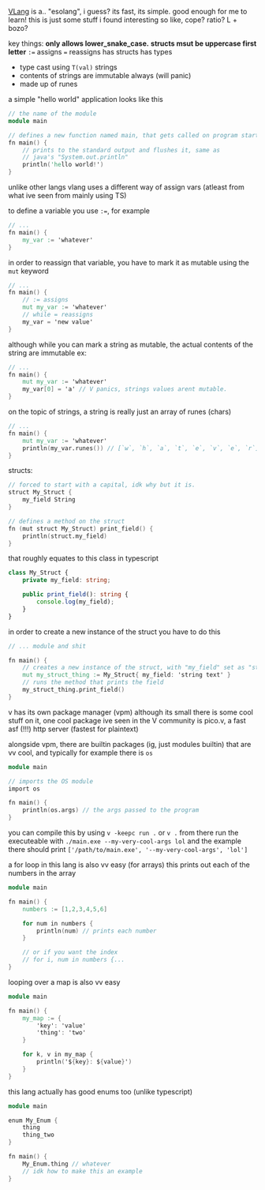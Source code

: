 [VLang](vlang.io) is a.. "esolang", i guess? its fast, its simple. good enough for me to learn!
this is just some stuff i found interesting so like, cope? ratio? L + bozo?

key things:
**only allows lower_snake_case.**
**structs msut be uppercase first letter**
`:=` assigns
`=` reassigns
has structs
has types
- type cast using `T(val)`
strings
- contents of strings are immutable always (will panic)
- made up of runes

a simple "hello world" application looks like this
```v
// the name of the module
module main

// defines a new function named main, that gets called on program start
fn main() {
	// prints to the standard output and flushes it, same as
	// java's "System.out.println"
	println('hello world!')
}
```

unlike other langs vlang uses a different way of assign vars (atleast from what ive seen from mainly using TS)

to define a variable you use `:=`, for example
```v
// ...
fn main() {
	my_var := 'whatever'
}
```

in order to reassign that variable, you have to mark it as mutable using the `mut` keyword
```v
// ...
fn main() {
	// := assigns
	mut my_var := 'whatever'
	// while = reassigns
	my_var = 'new value'
}
```

although while you can mark a string as mutable, the actual contents of the string are immutable
ex: 
```v
// ...
fn main() {
	mut my_var := 'whatever'
	my_var[0] = 'a' // V panics, strings values arent mutable.
}
```

on the topic of strings, a string is really just an array of runes (chars)
```v
// ...
fn main() {
	mut my_var := 'whatever'
	println(my_var.runes()) // [`w`, `h`, `a`, `t`, `e`, `v`, `e`, `r`]
}
```


structs:
```v
// forced to start with a capital, idk why but it is.
struct My_Struct {
	my_field String
}

// defines a method on the struct
fn (mut struct My_Struct) print_field() {
	println(struct.my_field)
}
```

that roughly equates to this class in typescript
```ts
class My_Struct {
	private my_field: string;

	public print_field(): string {
		console.log(my_field);
	}
}
```

in order to create a new instance of the struct you have to do this
```v
// ... module and shit

fn main() {
	// creates a new instance of the struct, with "my_field" set as "string text"
	mut my_struct_thing := My_Struct{ my_field: 'string text' }
	// runs the method that prints the field
	my_struct_thing.print_field()
}
```

v has its own package manager (vpm) although its small there is some cool stuff on it, one cool package ive seen in the V community is pico.v, a fast asf (!!!)  http server (fastest for plaintext)

alongside vpm, there are builtin packages (ig, just modules builtin) that are vv cool, and typically for example there is `os`

```v
module main

// imports the OS module
import os

fn main() {
	println(os.args) // the args passed to the program
}
```

you can compile this by using `v -keepc run .` or `v .` from there run the executeable with `./main.exe --my-very-cool-args lol` and the example there should print `['/path/to/main.exe', '--my-very-cool-args', 'lol']`

a for loop in this lang is also vv easy (for arrays)
this prints out each of the numbers in the array
```v
module main

fn main() {
	numbers := [1,2,3,4,5,6]

	for num in numbers {
		println(num) // prints each number
	}

	// or if you want the index
	// for i, num in numbers {...
}
```

looping over a map is also vv easy
```v
module main

fn main() {
	my_map := {
		'key': 'value'
		'thing': 'two'
	}

	for k, v in my_map {
		println('${key}: ${value}')
	} 
}
```

this lang actually has good enums too (unlike typescript)
```v
module main

enum My_Enum {
	thing
	thing_two
}

fn main() {
	My_Enum.thing // whatever
	// idk how to make this an example
}
```


